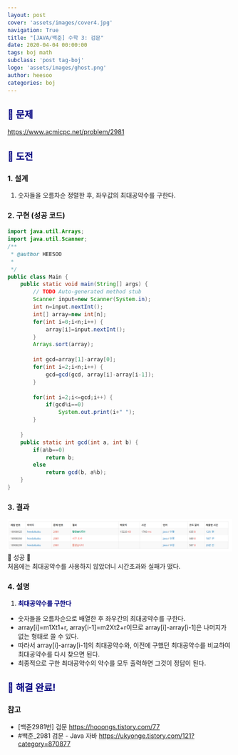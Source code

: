 ```yaml
---
layout: post
cover: 'assets/images/cover4.jpg'
navigation: True
title: "[JAVA/백준] 수학 3: 검문"
date: 2020-04-04 00:00:00
tags: boj math
subclass: 'post tag-boj'
logo: 'assets/images/ghost.png'
author: heesoo
categories: boj
---
```

## <span style="color:navy">👀 문제</span>
<https://www.acmicpc.net/problem/2981>

## <span style="color:navy">👊 도전</span>

### 1. 설계
1. 숫자들을 오름차순 정렬한 후, 좌우값의 최대공약수를 구한다.

### 2. 구현 (성공 코드)
```java
import java.util.Arrays;
import java.util.Scanner;
/**
 * @author HEESOO
 *
 */
public class Main {
	public static void main(String[] args) {
		// TODO Auto-generated method stub
		Scanner input=new Scanner(System.in);
		int n=input.nextInt();
		int[] array=new int[n];
		for(int i=0;i<n;i++) {
			array[i]=input.nextInt();
		}
		Arrays.sort(array);
		
		int gcd=array[1]-array[0];
		for(int i=2;i<n;i++) {
			gcd=gcd(gcd, array[i]-array[i-1]);
		}
		
		for(int i=2;i<=gcd;i++) {
			if(gcd%i==0)
				System.out.print(i+" ");
		}
		
	}
	public static int gcd(int a, int b) {
		if(a%b==0)
			return b;
		else
			return gcd(b, a%b);
	}
}


 ```

### 3. 결과
![실행결과](./assets/images/200404_1.PNG)
🤟 성공 🤟  
처음에는 최대공약수를 사용하지 않았더니 시간초과와 실패가 떴다.  

### 4. 설명
1. **<span style="color:navy">최대공약수를 구한다</span>**
- 숫자들을 오름차순으로 배열한 후 좌우간의 최대공약수를 구한다.
- array[i]=m1Xt1+r, array[i-1]=m2Xt2+r이므로 array[i]-array[i-1]은 나머지가 없는 형태로 쓸 수 있다.
- 따라서 array[i]-array[i-1]의 최대공약수와, 이전에 구했던 최대공약수를 비교하여 최대공약수를 다시 찾으면 된다.
- 최종적으로 구한 최대공약수의 약수를 모두 출력하면 그것이 정답이 된다.

## <span style="color:navy">👏 해결 완료!</span>

### 참고
- [백준2981번] 검문 <https://hooongs.tistory.com/77>
- #백준_2981 검문 - Java 자바 <https://ukyonge.tistory.com/121?category=870877>

